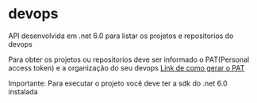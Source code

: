 # devops
API desenvolvida em .net 6.0 para listar os projetos e repositorios do devops


Para obter os projetos ou repositorios deve ser informado o PAT(Personal access token) e a organização do seu devops
[Link de como gerar o PAT](https://docs.microsoft.com/en-us/azure/devops/organizations/accounts/use-personal-access-tokens-to-authenticate?view=azure-devops&tabs=Windows)

Importante: Para executar o projeto você deve ter a sdk do .net 6.0 instalada
